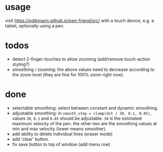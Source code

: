 # usage

visit https://pdikmann.github.io/pen-friend/src/ with a touch device, e.g. a tablet, optionally using a pen.

# todos

- detect 2-finger-touches to allow zooming (add/remove touch-action styling?)
- smoothing / zooming: the above values need to decrease according to the zoom level (they are fine for 100% zoom right now).

# done

- selectable smoothing: select between constant and dynamic smoothing.
- adjustable smoothing: in `smooth_step = clamp(dst / 30, 0.1, 0.85)`, values `30`, `0.1` and `0.85` should be adjustable.
  `30` is the estimated maximum velocity of the pen.
  the other two are the smoothing values at min and max velocity (lower means smoother).
- add ability to delete individual lines (eraser mode)
- add 'clear' button.
- fix save button to top of window (add menu row)
